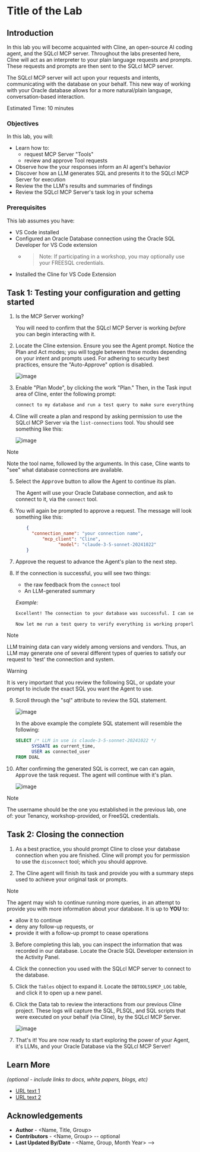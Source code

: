 # Title of the Lab

## Introduction

In this lab you will become acquainted with Cline, an open-source AI coding agent, and the SQLcl MCP server. Throughout the labs presented here, Cline will act as an interpreter to your plain language requests and prompts. These requests and prompts are then sent to the SQLcl MCP server. 

The SQLcl MCP server will act upon your requests and intents, communicating with the database on your behalf. This new way of working with your Oracle database allows for a more natural/plain language, conversation-based interaction.

Estimated Time: 10 minutes

<!-- ### About Product/Technology (Optional)
Enter background information here about the technology/feature or product used in this lab - no need to repeat what you covered in the introduction. -->

<!-- Don't think we need the Product/Technology. We've already covered this in the intro lab, as well as in the intro above. -->

### Objectives

In this lab, you will:
* Learn how to:
  - request MCP Server "Tools"
  - review and approve Tool requests
* Observe how the your responses inform an AI agent's behavior
* Discover how an LLM generates SQL and presents it to the SQLcl MCP Server for execution
* Review the the LLM's results and summaries of findings 
* Review the SQLcl MCP Server's task log in your schema 

### Prerequisites 

This lab assumes you have:
* VS Code installed
* Configured an Oracle Database connection using the Oracle SQL Developer for VS Code extension</p>
  * > Note: If participating in a workshop, you may optionally use your FREESQL credentials.
* Installed the Cline for VS Code Extension

## Task 1: Testing your configuration and getting started

1. Is the MCP Server working?

   You will need to confirm that the SQLcl MCP Server is working *before* you can begin interacting with it. 

2. Locate the Cline extension. Ensure you see the Agent prompt. Notice the Plan and Act modes; you will toggle between these modes depending on your intent and prompts used. For adhering to security best practices, ensure the "Auto-Approve" option is disabled.

   ![image](./images/lab-3/cline-1.png " " )

<!-- You will ask (via a prompt) the Agent (Cline)  to complete a task. The agent will see that it needs to use one or more tools from our MCP Server to accomplish said task.

It will prompt you for permission to use the tool. You will review the request, and approve (or deny!) it as appropriate. 

The agent via the configured LLM, will generate SQL as necessary, and prompt you to run it via the run-sql tool, where you will again review it for accuracy, saftey, and performance, and then approve it. 

The results will be analyzed by the LLM and summarized.

When you are done, you will inspect the MCP logging table in your schema to see what has happened in the database, via our MCP Server. -->

  
3. Enable "Plan Mode", by clicking the work "Plan." Then, in the Task input area of Cline, enter the following prompt:

    ```txt
    connect to my database and run a test query to make sure everything is working as expected
    ```

4. Cline will create a plan and respond by asking permission to use the SQLcl MCP Server via the `list-connections` tool. You should see something like this:

   ![image](./images/lab-3/cline-2.png " ")

> [!NOTE] 
> Note the tool name, followed by the arguments. In this case, Cline wants to "see" what database connections are available.

5. Select the <kbd>Approve</kbd> button to allow the Agent to continue its plan. 

   The Agent will use your Oracle Database connection, and ask to connect to it, via the `connect` tool. 

6. You will again be prompted to approve a request. The message will look something like this: 

    ```json
        {
          "connection_name": "your connection name",
              "mcp_client": "Cline",
                    "model": "claude-3-5-sonnet-20241022"
        }
    ```

7. Approve the request to advance the Agent's plan to the next step.

8. If the connection is successful, you will see two things:
   - the raw feedback from the `connect` tool
   - An LLM-generated summary

   *Example:*

     ```txt
     Excellent! The connection to your database was successful. I can see we're connected to Oracle Database 23.0.0.0.0 in READ WRITE mode with AL32UTF8 character set.
    
     Now let me run a test query to verify everything is working properly. I'll start with a simple query to check the current database time:
     ```

> [!NOTE] 
> LLM training data can vary widely among versions and vendors. Thus, an LLM may generate one of several different types of queries to satisfy our request to 'test' the connection and system. 

> [!WARNING]
> It is very important that you review the following SQL, or update your prompt to include the exact SQL you want the Agent to use.<p>

9. Scroll through the "sql" attribute to review the SQL statement. 

   ![image](./images/lab-3/cline-3.png " ")

   In the above example the complete SQL statement will resemble the following:

    ```sql
    SELECT /* LLM in use is claude-3-5-sonnet-20241022 */
          SYSDATE as current_time,
          USER as connected_user
    FROM DUAL
    ```

10. After confirming the generated SQL is correct, we can can again, <kbd>Approve</kbd> the task request. The agent will continue with it's plan.

      <!-- The *run-sql* tool returns query results as CSV, and in the Cline panel, you can see the 'Plain Text' response, followed by the Agent's interpretation of those results.  --> 

      <!-- Think we should omit this ^^, unless we want to show an example flow. -->

      ![image](./images/lab-3/cline-4.png " ")

> [!NOTE] 
> The username should be the one you established in the previous lab, one of: your Tenancy, workshop-provided, or FreeSQL credentials. 

## Task 2: Closing the connection

1. As a best practice, you should prompt Cline to close your database connection when you are finished. Cline will prompt you for permission to use the `disconnect` tool; which you should approve.

2. The Cline agent will finish its task and provide you with a summary steps used to achieve your original task or prompts.

> [!NOTE]
> The agent may wish to continue running more queries, in an attempt to provide you with more information about your database. It is up to **YOU** to:
>
> - allow it to continue
> - deny any follow-up requests, or 
> - provide it with a follow-up prompt to cease operations

3. Before completing this lab, you can inspect the information that was recorded in our database. Locate the Oracle SQL Developer extension in the Activity Panel.

4. Click the connection you used with the SQLcl MCP server to connect to the database.

5. Click the `Tables` object to expand it. Locate the `DBTOOLS$MCP_LOG` table, and click it to open up a new panel. 

6. Click the Data tab to review the interactions from our previous Cline project. These logs will capture the SQL, PLSQL, and SQL scripts that were executed on your behalf (via Cline), by the SQLcl MCP Server.

   ![image](./images/lab-3/cline-5.png " ")

7. That's it! You are now ready to start exploring the power of your Agent, it's LLMs, and your Oracle Database via the SQLcl MCP Server!

## Learn More

*(optional - include links to docs, white papers, blogs, etc)*

* [URL text 1](http://docs.oracle.com)
* [URL text 2](http://docs.oracle.com)

## Acknowledgements
* **Author** - <Name, Title, Group>
* **Contributors** -  <Name, Group> -- optional
* **Last Updated By/Date** - <Name, Group, Month Year> -->
